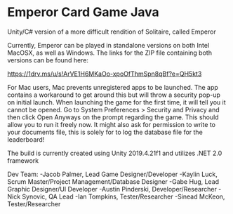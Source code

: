 # Emperor Card Game Java
Unity/C# version of a more difficult rendition of Solitaire, called Emperor

Currently, Emperor can be played in standalone versions on both Intel MacOSX, as well as Windows. The links for the ZIP file containing both versions can be found here:

https://1drv.ms/u/s!ArVE1H6MKaOo-xpoOfThmSpn8qBf?e=QH5kt3

For Mac users, Mac prevents unregistered apps to be launched. The app contains a workaround to get around this but will throw a security pop-up on initial launch. When launching the game for the first time, it will tell you it cannot be opened. Go to System Preferences > Security and Privacy and then click Open Anyways on the prompt regarding the game. This should allow you to run it freely now. It might also ask for permission to write to your documents file, this is solely for to log the database file for the leaderboard! 

The build is currently created using Unity 2019.4.21f1 and utilizes .NET 2.0 framework

Dev Team:
-Jacob Palmer, Lead Game Designer/Developer
-Kaylin Luck, Scrum Master/Project Management/Database Designer
-Gabe Hug, Lead Graphic Designer/UI Developer
-Austin Pinderski, Developer/Researcher
-Nick Synovic, QA Lead
-Ian Tompkins, Tester/Researcher
-Sinead McKeon, Tester/Researcher
